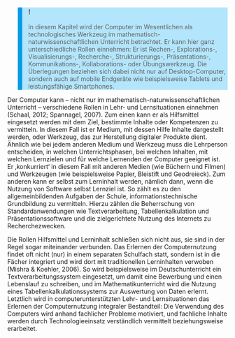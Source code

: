 <!-- filename: 01_Einleitung.md -->
<!-- title: Einleitung -->

<blockquote style="background: #B3E5FC; border-left: 10px solid #039BE5">

### !

In diesem Kapitel wird der Computer im Wesentlichen als technologisches Werkzeug im mathematisch-naturwissenschaftlichen Unterricht betrachtet. Er kann hier ganz unterschiedliche Rollen einnehmen: Er ist Rechen-, Explorations-, Visualisierungs-, Recherche-, Strukturierungs-, Präsentations-, Kommunikations-, Kollaborations- oder Übungswerkzeug. Die Überlegungen beziehen sich dabei nicht nur auf Desktop-Computer, sondern auch auf mobile Endgeräte wie beispielsweise Tablets und leistungsfähige Smartphones.

</blockquote>

Der Computer kann – nicht nur im mathematisch-naturwissenschaftlichen Unterricht – verschiedene Rollen in Lehr- und Lernsituationen einnehmen (Schaal, 2012; Spannagel, 2007). Zum einen kann er als Hilfsmittel eingesetzt werden mit dem Ziel, bestimmte Inhalte oder Kompetenzen zu vermitteln. In diesem Fall ist er Medium, mit dessen Hilfe Inhalte dargestellt werden, oder Werkzeug, das zur Herstellung digitaler Produkte dient. Ähnlich wie bei jedem anderen Medium und Werkzeug muss die Lehrperson entscheiden, in welchen Unterrichtsphasen, bei welchen Inhalten, mit welchen Lernzielen und für welche Lernenden der Computer geeignet ist. Er ‚konkurriert‘ in diesem Fall mit anderen Medien (wie Büchern und Filmen) und Werkzeugen (wie beispielsweise Papier, Bleistift und Geodreieck). Zum anderen kann er selbst zum Lerninhalt werden, nämlich dann, wenn die Nutzung von Software selbst Lernziel ist. So zählt es zu den allgemeinbildenden Aufgaben der Schule, informationstechnische Grundbildung zu vermitteln. Hierzu zählen die Beherrschung von Standardanwendungen wie Textverarbeitung, Tabellenkalkulation und Präsentationssoftware und die zielgerichtete Nutzung des Internets zu Recherchezwecken.

Die Rollen Hilfsmittel und Lerninhalt schließen sich nicht aus, sie sind in der Regel sogar miteinander verbunden. Das Erlernen der Computernutzung findet oft nicht (nur) in einem separaten Schulfach statt, sondern ist in die Fächer integriert und wird dort mit traditionellen Lerninhalten verwoben (Mishra &amp; Koehler, 2006). So wird beispielsweise im Deutschunterricht ein Textverarbeitungssystem eingesetzt, um damit eine Bewerbung und einen Lebenslauf zu schreiben, und im Mathematikunterricht wird die Nutzung eines Tabellenkalkulationssystems zur Auswertung von Daten erlernt. Letztlich wird in computerunterstützten Lehr- und Lernsituationen das Erlernen der Computernutzung integraler Bestandteil: Die Verwendung des Computers wird anhand fachlicher Probleme motiviert, und fachliche Inhalte werden durch Technologieeinsatz verständlich vermittelt beziehungsweise erarbeitet.
